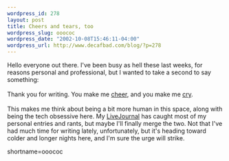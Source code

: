 ```yaml
--- 
wordpress_id: 278
layout: post
title: Cheers and tears, too
wordpress_slug: ooococ
wordpress_date: "2002-10-08T15:46:11-04:00"
wordpress_url: http://www.decafbad.com/blog/?p=278
---
```

Hello everyone out there.  I've been busy as hell these last weeks, for reasons personal and professional, but I wanted to take a second to say something:
<br /><br />
Thank you for writing.  You make me <a href="http://diveintomark.org/archives/2002/10/01.html#there_are_four_lights">cheer</a>, and you make me <a href="http://snowdeal.org/section/ex_machina/archives/2002_10_06_index.html#85536636">cry</a>.
<br /><br />
This makes me think about being a bit more human in this space, along with being the tech obsessive here.  My <a href="http://deus-x.livejournal.com/">LiveJournal</a> has caught most of my personal entries and rants, but maybe I'll finally merge the two.  Not that I've had much time for writing lately, unfortunately, but it's heading toward colder and longer nights here, and I'm sure the urge will strike.
<!--more-->
shortname=ooococ
